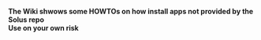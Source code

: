 **The Wiki shwows some HOWTOs on how install apps not provided by the Solus repo**<br>
**Use on your own risk**


